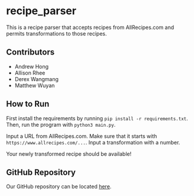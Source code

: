# recipe_parser

This is a recipe parser that accepts recipes from AllRecipes.com and permits transformations to those recipes.

## Contributors
- Andrew Hong
- Allison Rhee
- Derex Wangmang
- Matthew Wuyan

## How to Run
First install the requirements by running `pip install -r requirements.txt`. Then, run the program with `python3 main.py`.

Input a URL from AllRecipes.com. Make sure that it starts with `https://www.allrecipes.com/...`. Input a transformation with a number.

Your newly transformed recipe should be available!

## GitHub Repository
Our GitHub repository can be located [here](https://github.com/derexwangmang/recipe_parser).
